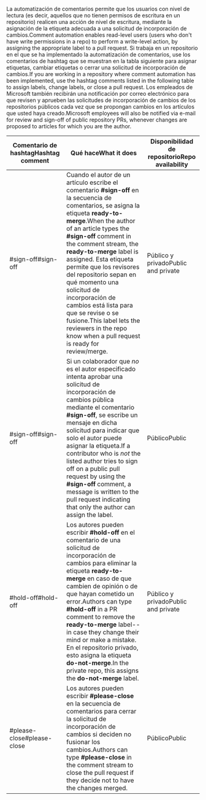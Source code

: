 <span data-ttu-id="a151f-101">La automatización de comentarios permite que los usuarios con nivel de lectura (es decir, aquellos que no tienen permisos de escritura en un repositorio) realicen una acción de nivel de escritura, mediante la asignación de la etiqueta adecuada a una solicitud de incorporación de cambios.</span><span class="sxs-lookup"><span data-stu-id="a151f-101">Comment automation enables read-level users (users who don't have write permissions in a repo) to perform a write-level action, by assigning the appropriate label to a pull request.</span></span> <span data-ttu-id="a151f-102">Si trabaja en un repositorio en el que se ha implementado la automatización de comentarios, use los comentarios de hashtag que se muestran en la tabla siguiente para asignar etiquetas, cambiar etiquetas o cerrar una solicitud de incorporación de cambios.</span><span class="sxs-lookup"><span data-stu-id="a151f-102">If you are working in a repository where comment automation has been implemented, use the hashtag comments listed in the following table to assign labels, change labels, or close a pull request.</span></span> <span data-ttu-id="a151f-103">Los empleados de Microsoft también recibirán una notificación por correo electrónico para que revisen y aprueben las solicitudes de incorporación de cambios de los repositorios públicos cada vez que se propongan cambios en los artículos que usted haya creado.</span><span class="sxs-lookup"><span data-stu-id="a151f-103">Microsoft employees will also be notified via e-mail for review and sign-off of public repository PRs, whenever changes are proposed to articles for which you are the author.</span></span>


| <span data-ttu-id="a151f-104">Comentario de hashtag</span><span class="sxs-lookup"><span data-stu-id="a151f-104">Hashtag comment</span></span> | <span data-ttu-id="a151f-105">Qué hace</span><span class="sxs-lookup"><span data-stu-id="a151f-105">What it does</span></span> | <span data-ttu-id="a151f-106">Disponibilidad de repositorio</span><span class="sxs-lookup"><span data-stu-id="a151f-106">Repo availability</span></span> |
| --- | --- | --- |
| <span data-ttu-id="a151f-107">#sign-off</span><span class="sxs-lookup"><span data-stu-id="a151f-107">#sign-off</span></span> |<span data-ttu-id="a151f-108">Cuando el autor de un artículo escribe el comentario **#sign-off** en la secuencia de comentarios, se asigna la etiqueta **ready-to-merge**.</span><span class="sxs-lookup"><span data-stu-id="a151f-108">When the author of an article types the **#sign-off** comment in the comment stream, the **ready-to-merge** label is assigned.</span></span> <span data-ttu-id="a151f-109">Esta etiqueta permite que los revisores del repositorio sepan en qué momento una solicitud de incorporación de cambios está lista para que se revise o se fusione.</span><span class="sxs-lookup"><span data-stu-id="a151f-109">This label lets the reviewers in the repo know when a pull request is ready for review/merge.</span></span> |<span data-ttu-id="a151f-110">Público y privado</span><span class="sxs-lookup"><span data-stu-id="a151f-110">Public and private</span></span> |
| <span data-ttu-id="a151f-111">#sign-off</span><span class="sxs-lookup"><span data-stu-id="a151f-111">#sign-off</span></span> |<span data-ttu-id="a151f-112">Si un colaborador que *no* es el autor especificado intenta aprobar una solicitud de incorporación de cambios pública mediante el comentario **#sign-off**, se escribe un mensaje en dicha solicitud para indicar que solo el autor puede asignar la etiqueta.</span><span class="sxs-lookup"><span data-stu-id="a151f-112">If a contributor who is *not* the listed author tries to sign off on a public pull request by using the **#sign-off** comment, a message is written to the pull request indicating that only the author can assign the label.</span></span> |<span data-ttu-id="a151f-113">Público</span><span class="sxs-lookup"><span data-stu-id="a151f-113">Public</span></span> |
| <span data-ttu-id="a151f-114">#hold-off</span><span class="sxs-lookup"><span data-stu-id="a151f-114">#hold-off</span></span> |<span data-ttu-id="a151f-115">Los autores pueden escribir **#hold-off** en el comentario de una solicitud de incorporación de cambios para eliminar la etiqueta **ready-to-merge** en caso de que cambien de opinión o de que hayan cometido un error.</span><span class="sxs-lookup"><span data-stu-id="a151f-115">Authors can type **#hold-off** in a PR comment to remove the **ready-to-merge** label--in case they change their mind or make a mistake.</span></span> <span data-ttu-id="a151f-116">En el repositorio privado, esto asigna la etiqueta **do-not-merge**.</span><span class="sxs-lookup"><span data-stu-id="a151f-116">In the private repo, this assigns the **do-not-merge** label.</span></span> |<span data-ttu-id="a151f-117">Público y privado</span><span class="sxs-lookup"><span data-stu-id="a151f-117">Public and private</span></span> |
| <span data-ttu-id="a151f-118">#please-close</span><span class="sxs-lookup"><span data-stu-id="a151f-118">#please-close</span></span> |<span data-ttu-id="a151f-119">Los autores pueden escribir **#please-close** en la secuencia de comentarios para cerrar la solicitud de incorporación de cambios si deciden no fusionar los cambios.</span><span class="sxs-lookup"><span data-stu-id="a151f-119">Authors can type **#please-close** in the comment stream to close the pull request if they decide not to have the changes merged.</span></span> |<span data-ttu-id="a151f-120">Público</span><span class="sxs-lookup"><span data-stu-id="a151f-120">Public</span></span> |
